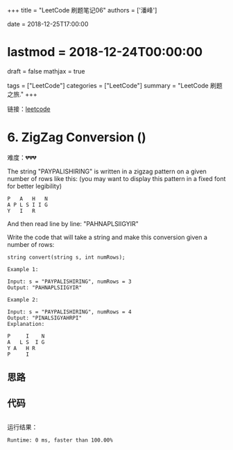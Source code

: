 +++
title = "LeetCode 刷题笔记06"
authors = ['潘峰']

date = 2018-12-25T17:00:00 
# lastmod = 2018-12-24T00:00:00 

draft = false
mathjax = true

tags = ["LeetCode"]
categories = ["LeetCode"]
summary = "LeetCode 刷题之旅."
+++

链接：[leetcode](https://leetcode.com/problemset/all/)

# 6. ZigZag Conversion ()

难度：:broken_heart::broken_heart::broken_heart:

The string "PAYPALISHIRING" is written in a zigzag pattern on a given number of rows like this: (you may want to display this pattern in a fixed font for better legibility)
```
P   A   H   N
A P L S I I G
Y   I   R
```

And then read line by line: "PAHNAPLSIIGYIR"

Write the code that will take a string and make this conversion given a number of rows:

```
string convert(string s, int numRows);
```

```
Example 1:

Input: s = "PAYPALISHIRING", numRows = 3
Output: "PAHNAPLSIIGYIR"
```

```
Example 2:

Input: s = "PAYPALISHIRING", numRows = 4
Output: "PINALSIGYAHRPI"
Explanation:

P     I    N
A   L S  I G
Y A   H R
P     I
```

## 思路

## 代码

```

```

运行结果：

```
Runtime: 0 ms, faster than 100.00%
```
